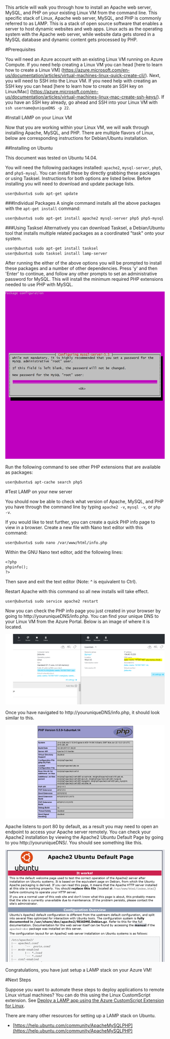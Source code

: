 <properties
	pageTitle="Deploy LAMP on a Linux virtual machine | Microsoft Azure"
	description="Learn how to install the LAMP stack on a Linux VM"
	services="virtual-machines-linux"
	documentationCenter=""
	authors="jluk"
	manager="timlt"
	editor="tysonn"
	tags="azure-resource-manager"/>

<tags
	ms.service="virtual-machines-linux"
	ms.workload="infrastructure-services"
	ms.tgt_pltfrm="vm-linux"
	ms.devlang="na"
	ms.topic="article"
	ms.date="04/06/2016"
	ms.author="jluk"/>

This article will walk you through how to install an Apache web server, MySQL, and PHP on your existing Linux VM from the command line. This specific stack of Linux, Apache web server, MySQL, and PHP is commonly referred to as LAMP. 
This is a stack of open source software that enables a server to host dynamic websites and web apps. Linux acts as the operating system with the Apache web server, while website data gets stored in a MySQL database and dynamic content gets processed by PHP.


#Prerequisites

You will need an Azure account with an existing Linux VM running on Azure Compute. If you need help creating a Linux VM you can head [here to learn how to create a Linux VM] (https://azure.microsoft.com/en-us/documentation/articles/virtual-machines-linux-quick-create-cli/). 
Next, you will need to SSH into the Linux VM. If you need help with creating an SSH key you can head [here to learn how to create an SSH key on Linux/Mac] (https://azure.microsoft.com/en-us/documentation/articles/virtual-machines-linux-mac-create-ssh-keys/).
If you have an SSH key already, go ahead and SSH into your Linux VM with `ssh username@uniqueDNS -p 22`.


#Install LAMP on your Linux VM

Now that you are working within your Linux VM, we will walk through installing Apache, MySQL, and PHP. There are multiple flavors of Linux, below are corresponding instructions for Debian/Ubuntu installation.

##Installing on Ubuntu

This document was tested on Ubuntu 14.04.

You will need the following packages installed: `apache2`, `mysql-server`, `php5`, and `php5-mysql`. You can install these by directly grabbing these packages or using Tasksel. Instructions for both options are listed below.
Before installing you will need to download and update package lists.

    user@ubuntu$ sudo apt-get update
    
###Individual Packages
A single command installs all the above packages with the `apt-get install` command:

	user@ubuntu$ sudo apt-get install apache2 mysql-server php5 php5-mysql

###Using Tasksel
Alternatively you can download Tasksel, a Debian/Ubuntu tool that installs multiple related packages as a coordinated "task" onto your system.

    user@ubuntu$ sudo apt-get install tasksel
    user@ubuntu$ sudo tasksel install lamp-server

After running the either of the above options you will be prompted to install these packages and a number of other dependencies. Press 'y' and then 'Enter' to continue, and follow any other prompts to set an administrative password for MySQL. This will install the minimum required PHP extensions needed to use PHP with MySQL. 

![sqlpassword](../media/virtual-machines-linux-deploy-lamp-stack/configmysqlpassword.png)

Run the following command to see other PHP extensions that are available as packages:

	user@ubuntu$ apt-cache search php5


#Test LAMP on your new server

You should now be able to check what version of Apache, MySQL, and PHP you have through the command line by typing `apache2 -v`, `mysql -v`, or `php -v`.

If you would like to test further, you can create a quick PHP info page to view in a browser. Create a new file with Nano text editor with this command:

    user@ubuntu$ sudo nano /var/www/html/info.php

Within the GNU Nano text editor, add the following lines:

    <?php
    phpinfo();
    ?>

Then save and exit the text editor (Note: ^ is equivalent to Ctrl).

Restart Apache with this command so all new installs will take effect.

    user@ubuntu$ sudo service apache2 restart

Now you can check the PHP info page you just created in your browser by going to http://youruniqueDNS/info.php. You can find your unique DNS to your Linux VM from the Azure Portal. Below is an image of where it is located.

![finddns](../media/virtual-machines-linux-deploy-lamp-stack/finddnsibizaportal.png)

Once you have navigated to http://youruniqueDNS/info.php, it should look similar to this.

![phpsuccess](../media/virtual-machines-linux-deploy-lamp-stack/phpsuccesspage.png)

Apache listens to port 80 by default, as a result you may need to open an endpoint to access your Apache server remotely. You can check your Apache2 installation by viewing the Apache2 Ubuntu Default Page by going to you http://youruniqueDNS/. You should see something like this.

![apachesuccess](../media/virtual-machines-linux-deploy-lamp-stack/apachesuccesspage.png)

Congratulations, you have just setup a LAMP stack on your Azure VM!

#Next Steps

Suppose you want to automate these steps to deploy applications to remote Linux virtual machines? You can do this using the Linux CustomScript extension. See [Deploy a LAMP app using the Azure CustomScript Extension for Linux](virtual-machines-linux-classic-lamp-script.md).

There are many other resources for setting up a LAMP stack on Ubuntu.

- [https://help.ubuntu.com/community/ApacheMySQLPHP](https://help.ubuntu.com/community/ApacheMySQLPHP)
